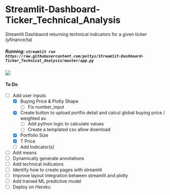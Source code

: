 # Streamlit-Dashboard-Ticker_Technical_Analysis
Streamlit Dashbaord returning technical indicators for a given ticker (yfinance/ta)

##### Running: `streamlit run https://raw.githubusercontent.com/poltys/Streamlit-Dashboard-Ticker_Technical_Analysis/master/app.py`
![](https://github.com/poltys/Streamlit-Dashboard-Ticker_Technical_Analysis/blob/master/extra/streamlit-app-2020-08-30-12-08-43.gif)

#### To Do
- [ ] Add user inputs
  - [X] Buying Price & Plotly Shape
    - [ ] Fix number_input 
  - [X] Create button to upload portfio detail and calcul global buying price / weighted av.
    - [ ] Add python logic to calculate values
    - [ ] Create a templated csv allow download
  - [X] Portfolio Size
  - [X] T Price
  - [ ] Add Indicator(s)
- [ ] Add means
- [ ] Dynamically generate annotations
- [ ] Add technical indicators
- [ ] Identify how to create pages with streamlit 
- [ ] Improve layout integration between streamlit and plotly
- [ ] Add trained ML predictive model 
- [ ] Deploy on Heroku
